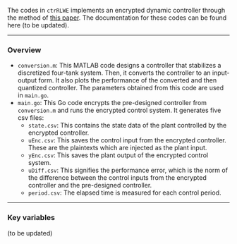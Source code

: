 The codes in `ctrRLWE` implements an encrypted dynamic controller through the method of [this paper](https://ieeexplore.ieee.org/abstract/document/10730788).
The documentation for these codes can be found here (to be updated).

---

### Overview
- `conversion.m`: This MATLAB code designs a controller that stabilizes a discretized four-tank system. Then, it converts the controller to an input-output form.
    It also plots the performance of the converted and then quantized controller.
    The parameters obtained from this code are used in `main.go`.
- `main.go`: This Go code encrypts the pre-designed controller from `conversion.m` and runs the encrypted control system.
    It generates five csv files:
  - `state.csv`: This contains the state data of the plant controlled by the encrypted controller.
  - `uEnc.csv`: This saves the control input from the encrypted controller. These are the plaintexts which are injected as the plant input.
  - `yEnc.csv`: This saves the plant output of the encrypted control system.
  - `uDiff.csv`: This signifies the performance error, which is the norm of the difference between the control inputs from the encrypted controller and the pre-designed controller.
  - `period.csv`: The elapsed time is measured for each control period.

---

### Key variables
(to be updated)
